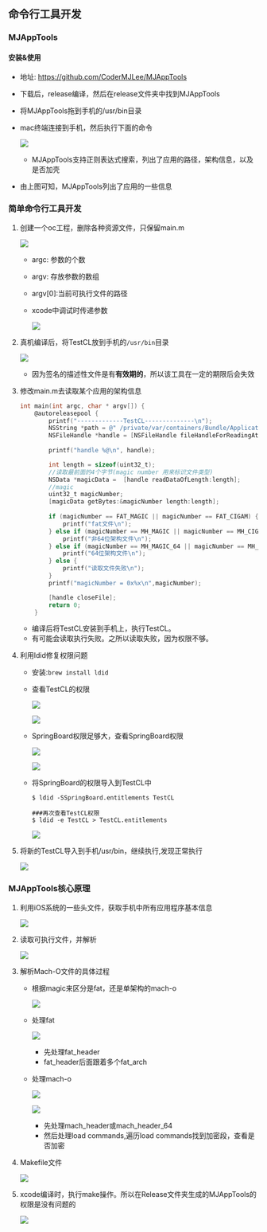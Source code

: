 ## 命令行工具开发

### MJAppTools

#### 安装&使用

+ 地址: https://github.com/CoderMJLee/MJAppTools

+ 下载后，release编译，然后在release文件夹中找到MJAppTools

+ 将MJAppTools拖到手机的/usr/bin目录

+ mac终端连接到手机，然后执行下面的命令

  ![](./images/命令行工具0.png)

  - MJAppTools支持正则表达式搜索，列出了应用的路径，架构信息，以及是否加壳

+ 由上图可知，MJAppTools列出了应用的一些信息

  

### 简单命令行工具开发

1. 创建一个oc工程，删除各种资源文件，只保留main.m

   ![](./images/命令行工具1.png)

   - argc: 参数的个数

   - argv: 存放参数的数组

   - argv[0]:当前可执行文件的路径

   - xcode中调试时传递参数

     ![](./images/命令行工具9.png)

2. 真机编译后，将TestCL放到手机的`/usr/bin`目录

   ![](./images/命令行工具2.png)

   - 因为签名的描述性文件是有**有效期的**，所以该工具在一定的期限后会失效

3. 修改main.m去读取某个应用的架构信息

   ```objective-c
   int main(int argc, char * argv[]) {
       @autoreleasepool {
           printf("-------------TestCL--------------\n");
           NSString *path = @" /private/var/containers/Bundle/Application/334EF5DF-016B-4050-BF52-0734D076BD0E/WeChat.app/WeChat";
           NSFileHandle *handle = [NSFileHandle fileHandleForReadingAtPath:path];
           
           printf("handle %@\n", handle);
   
           int length = sizeof(uint32_t);
           //读取最前面的4个字节(magic number 用来标识文件类型)
           NSData *magicData =  [handle readDataOfLength:length];
           //magic
           uint32_t magicNumber;
           [magicData getBytes:&magicNumber length:length];
           
           if (magicNumber == FAT_MAGIC || magicNumber == FAT_CIGAM) {
               printf("fat文件\n");
           } else if (magicNumber == MH_MAGIC || magicNumber == MH_CIGAM) {
               printf("非64位架构文件\n");
           } else if (magicNumber == MH_MAGIC_64 || magicNumber == MH_CIGAM_64) {
               printf("64位架构文件\n");
           } else {
               printf("读取文件失败\n");
           }
           printf("magicNumber = 0x%x\n",magicNumber);
   
           [handle closeFile];
           return 0;
       }
   
   ```

   - 编译后将TestCL安装到手机上，执行TestCL。
   - 有可能会读取执行失败。之所以读取失败，因为权限不够。

4. 利用ldid修复权限问题

   - 安装:`brew install ldid`

   - 查看TestCL的权限

     ![](./images/命令行工具3.png)

     ![](./images/命令行工具4.png)

   - SpringBoard权限足够大，查看SpringBoard权限

     ![](./images/命令行工具5.png)

     ![](./images/命令行工具6.png)

   - 将SpringBoard的权限导入到TestCL中

     ```shell
     $ ldid -SSpringBoard.entitlements TestCL
     
     ###再次查看TestCL权限
     $ ldid -e TestCL > TestCL.entitlements
     ```

     ![](./images/命令行工具7.png)

5. 将新的TestCL导入到手机/usr/bin，继续执行,发现正常执行

   ![](./images/命令行工具8.png)

   

### MJAppTools核心原理

1. 利用iOS系统的一些头文件，获取手机中所有应用程序基本信息

   ![](./images/命令行工具10.png)

2. 读取可执行文件，并解析

   ![](./images/命令行工具11.png)

3. 解析Mach-O文件的具体过程

   - 根据magic来区分是fat，还是单架构的mach-o

     ![](./images/命令行工具12.png)

   - 处理fat 

     ![](./images/命令行工具13.png)

     - 先处理fat_header
     - fat_header后面跟着多个fat_arch

   - 处理mach-o

     ![](./images/命令行工具14.png)

     ![](./images/命令行工具15.png)

     - 先处理mach_header或mach_header_64
     - 然后处理load commands,遍历load commands找到加密段，查看是否加密

4. Makefile文件

   ![](./images/命令行工具16.png)

5. xcode编译时，执行make操作。所以在Release文件夹生成的MJAppTools的权限是没有问题的

   ![](./images/命令行工具17.png)

   